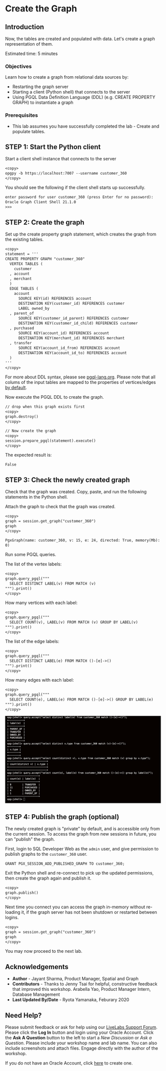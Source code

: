 # Create the Graph

## Introduction

Now, the tables are created and populated with data. Let's create a graph representation of them.

Estimated time: 5 minutes

### Objectives

Learn how to create a graph from relational data sources by:
- Restarting the graph server
- Starting a client (Python shell) that connects to the server
- Using PGQL Data Definition Language (DDL) (e.g. CREATE PROPERTY GRAPH) to instantiate a graph

### Prerequisites

- This lab assumes you have successfully completed the lab - Create and populate tables.

## **STEP 1:** Start the Python client

Start a client shell instance that connects to the server

```
<copy>
opgpy -b https://localhost:7007 --username customer_360
</copy>
```

You should see the following if the client shell starts up successfully.

```
enter password for user customer_360 (press Enter for no password):
Oracle Graph Client Shell 21.1.0
>>>
```

## **STEP 2:** Create the graph

Set up the create property graph statement, which creates the graph from the existing tables.

```    
<copy>
statement = '''
CREATE PROPERTY GRAPH "customer_360"
  VERTEX TABLES (
    customer
  , account
  , merchant
  )
  EDGE TABLES (
    account
      SOURCE KEY(id) REFERENCES account
      DESTINATION KEY(customer_id) REFERENCES customer
      LABEL owned_by
  , parent_of
      SOURCE KEY(customer_id_parent) REFERENCES customer
      DESTINATION KEY(customer_id_child) REFERENCES customer
  , purchased
      SOURCE KEY(account_id) REFERENCES account
      DESTINATION KEY(merchant_id) REFERENCES merchant
  , transfer
      SOURCE KEY(account_id_from) REFERENCES account
      DESTINATION KEY(account_id_to) REFERENCES account
  )
'''
</copy>
```

For more about DDL syntax, please see [pgql-lang.org](https://pgql-lang.org/spec/1.3/#create-property-graph). Please note that all colums of the input tables are mapped to the properties of vertices/edges [by default](https://pgql-lang.org/spec/1.3/#properties). 

Now execute the PGQL DDL to create the graph.

```
// drop when this graph exists first
<copy>
graph.destroy()
</copy>
```

```
// Now create the graph 
<copy>
session.prepare_pgql(statement).execute()
</copy>
```

The expected result is:
```
False
```

## **STEP 3:** Check the newly created graph

Check that the graph was created. Copy, paste, and run the following statements in the Python shell.

Attach the graph to check that the graph was created.
```
<copy>
graph = session.get_graph("customer_360")
graph
</copy>
```

```
PgxGraph(name: customer_360, v: 15, e: 24, directed: True, memory(Mb): 0)
```

Run some PGQL queries.

The list of the vertex labels:
```
<copy>
graph.query_pgql("""
  SELECT DISTINCT LABEL(v) FROM MATCH (v)
""").print()
</copy>
```

How many vertices with each label:
```
<copy>
graph.query_pgql("""
  SELECT COUNT(v), LABEL(v) FROM MATCH (v) GROUP BY LABEL(v)
""").print()
</copy>
```

The list of the edge labels:
```
<copy>
graph.query_pgql("""
  SELECT DISTINCT LABEL(e) FROM MATCH ()-[e]->()
""").print()
</copy>
```

How many edges with each label:
```
<copy>
graph.query_pgql("""
  SELECT COUNT(e), LABEL(e) FROM MATCH ()-[e]->() GROUP BY LABEL(e)
""").print()
</copy>
```

![](images/check_graph.png)

## **STEP 4:** Publish the graph (optional)

The newly created graph is "private" by default, and is accessible only from the current session. To access the graph from new sessions in future, you can "publish" the graph.

First, login to SQL Developer Web as the `admin` user, and give permission to publish graphs to the `customer_360` user.
```
GRANT PGX_SESSION_ADD_PUBLISHED_GRAPH TO customer_360;
```

Exit the Python shell and re-connect to pick up the updated permissions, then create the graph again and publish it.
```
<copy>
graph.publish()
</copy>
```

Next time you connect you can access the graph in-memory without re-loading it, if the graph server has not been shutdown or restarted between logins.
```
<copy>
graph = session.get_graph("customer_360")
graph
</copy>
```

You may now proceed to the next lab.

## Acknowledgements

- **Author** - Jayant Sharma, Product Manager, Spatial and Graph
- **Contributors** - Thanks to Jenny Tsai for helpful, constructive feedback that improved this workshop. Arabella Yao, Product Manager Intern, Database Management
- **Last Updated By/Date** - Ryota Yamanaka, Feburary 2020

## Need Help?
Please submit feedback or ask for help using our [LiveLabs Support Forum](https://community.oracle.com/tech/developers/categories/oracle-graph). Please click the **Log In** button and login using your Oracle Account. Click the **Ask A Question** button to the left to start a *New Discussion* or *Ask a Question*.  Please include your workshop name and lab name.  You can also include screenshots and attach files.  Engage directly with the author of the workshop.

If you do not have an Oracle Account, click [here](https://profile.oracle.com/myprofile/account/create-account.jspx) to create one.
